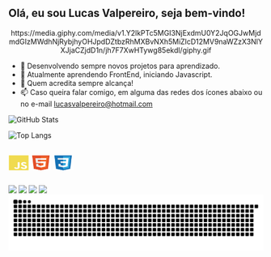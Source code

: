 ## Olá, eu sou Lucas Valpereiro, seja bem-vindo!

<div align="center">
  https://media.giphy.com/media/v1.Y2lkPTc5MGI3NjExdmU0Y2JqOGJwMjdmdGIzMWdhNjRybjhyOHJpdDZtbzRhMXBvNXh5MiZlcD12MV9naWZzX3NlYXJjaCZjdD1n/jh7F7XwHTywg85ekdl/giphy.gif
</div>

- 🔭 Desenvolvendo sempre novos projetos para aprendizado.
- 🌱 Atualmente aprendendo FrontEnd, iniciando Javascript.
- 💬 Quem acredita sempre alcança!
- 📫 Caso queira falar comigo, em alguma das redes dos ícones abaixo ou no e-mail lucasvalpereiro@hotmail.com

![GitHub Stats](https://github-readme-stats.vercel.app/api?username=LucasValpereiro&show_icons=true&theme=chartreuse-dark)

![Top Langs](https://github-readme-stats.vercel.app/api/top-langs/?username=LucasValpereiro&layout=compact&theme=chartreuse-dark)

<div style="display: inline_block"><br>
  <img align="center" alt="Lucas-Js" height="30" width="40" src="https://raw.githubusercontent.com/devicons/devicon/master/icons/javascript/javascript-plain.svg">
  <img align="center" alt="Lucas-HTML" height="30" width="40" src="https://raw.githubusercontent.com/devicons/devicon/master/icons/html5/html5-original.svg">
  <img align="center" alt="Lucas-CSS" height="30" width="40" src="https://raw.githubusercontent.com/devicons/devicon/master/icons/css3/css3-original.svg">
</div>
  
  ##
 
<div> 
 	<a href="https://www.twitch.tv/valpereiro" target="_blank"><img src="https://img.shields.io/badge/Twitch-9146FF?style=for-the-badge&logo=twitch&logoColor=white" target="_blank"></a>
 <a href="https://discord.gg/K4pDK6Yq4G" target="_blank"><img src="https://img.shields.io/badge/Discord-7289DA?style=for-the-badge&logo=discord&logoColor=white" target="_blank"></a> 
  <a href = "mailto:lucasvalpereiro17@gmail.com"><img src="https://img.shields.io/badge/-Gmail-%23333?style=for-the-badge&logo=gmail&logoColor=white" target="_blank"></a>
  <a href="www.linkedin.com/in/lucas-valpereiro-6876111b5" target="_blank"><img src="https://img.shields.io/badge/-LinkedIn-%230077B5?style=for-the-badge&logo=linkedin&logoColor=white" target="_blank"></a> 
  
</div>

<picture align="center">
  <source media="(prefers-color-scheme: dark)" srcset="https://raw.githubusercontent.com/LucasValpereiro/LucasValpereiro/output/github-contribution-grid-snake-dark.svg">
  <source media="(prefers-color-scheme: light)" srcset="https://raw.githubusercontent.com/LucasValpereiro/LucasValpereiro/output/github-contribution-grid-snake-dark.svg">
  <img align="center" alt="github contribution grid snake animation" src="https://raw.githubusercontent.com/LucasValpereiro/LucasValpereiro/output/github-contribution-grid-snake.svg">
</picture>



